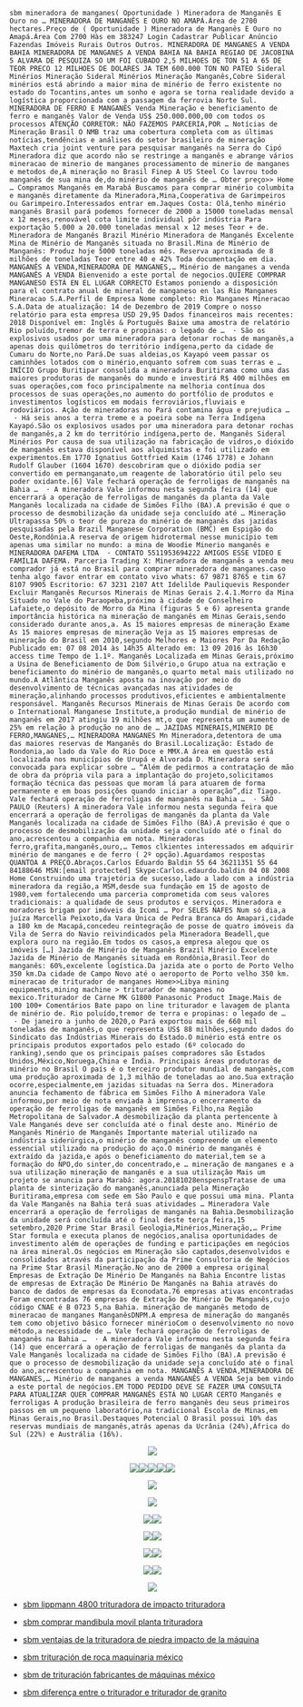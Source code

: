 
```
sbm mineradora de manganes( Oportunidade ) Mineradora de Manganês E Ouro no … MINERADORA DE MANGANÊS E OURO NO AMAPÁ.Área de 2700 hectares.Preço de ( Oportunidade ) Mineradora de Manganês E Ouro no Amapá.Área Com 2700 Hàs em 383247 Login Cadastrar Publicar Anúncio Fazendas Imóveis Rurais Outros Outros. MINERADORA DE MANGANES A VENDA BAHIA MINERADORA DE MANGANES A VENDA BAHIA NA BAHIA REGIAO DE JACOBINA 5 ALVARA DE PESQUIZA SO UM FOI CUBADO 2,5 MILHOES DE TON 51 A 65 DE TEOR PRECO 12 MILHOES DE DOLARES JA TEM 600.000 TON NO PATEO Sideral Minérios Mineração Sideral Minérios Mineração Manganês,Cobre Sideral minérios está abrindo a maior mina de minério de ferro existente no estado do Tocantins,antes um sonho e agora se torna realidade devido a logística proporcionada com a passagem da ferrovia Norte Sul. MINERADORA DE FERRO E MANGANÊS Venda Mineração e beneficiamento de ferro e manganês Valor de Venda US$ 250.000.000,00 com todos os processos ATENÇÃO CORRETOR: NÃO FAZEMOS PARCERIA,POR … Notícias de Mineração Brasil O NMB traz uma cobertura completa com as últimas notícias,tendências e análises do setor brasileiro de mineração Maxtech cria joint venture para pesquisar manganês na Serra do Cipó Mineradora diz que acordo não se restringe a manganês e abrange vários mineracao de minerio de manganes processamento de minerio de manganes e metodos de,A mineração no Brasil Finep A US Steel Co lavrou todo manganês de sua mina de,do minério de manganês de … Obter preço>> Home … Compramos Manganês em Marabá Buscamos para comprar minério columbita e manganês diretamente da Mineradora,Mina,Cooperativa de Garimpeiros ou Garimpeiro.Interessados entrar em.Jaques Costa: Olá,tenho minério manganês Brasil pará podemos fornecer de 2000 a 15000 toneladas mensal x 12 meses,renovável cota limite individual pôr indústria Para exportação 5.000 a 20.000 toneladas mensal x 12 meses Teor + de. Mineradora de Manganês Brazil Minério Mineradora de Manganês Excelente Mina de Minério de Manganês situada no Brasil.Mina de Minério de Manganês: Produz hoje 5000 toneladas mês. Reserva aproximada de 8 milhões de toneladas Teor entre 40 e 42% Toda documentação em dia. MANGANÊS A VENDA,MINERADORA DE MANGANES,… Minério de manganes a venda MANGANÊS A VENDA Bienvenido a este portal de negocios.QUIERE COMPRAR MANGANESO ESTÁ EN EL LUGAR CORRECTO Estamos poniendo a disposición para el contrato anual de mineral de manganeso en las Rio Manganes Mineracao S.A.Perfil de Empresa Nome completo: Rio Manganes Mineracao S.A.Data de atualização: 14 de Dezembro de 2019 Compre o nosso relatório para esta empresa USD 29,95 Dados financeiros mais recentes: 2018 Disponível em: Inglês & Português Baixe uma amostra de relatório Rio poluído,tremor de terra e propinas: o legado de …  · São os explosivos usados por uma mineradora para detonar rochas de manganês,a apenas dois quilômetros do território indígena,perto da cidade de Cumaru do Norte,no Pará.De suas aldeias,os Kayapó veem passar os caminhões lotados com o minério,enquanto sofrem com suas terras e … INÍCIO Grupo Buritipar consolida a mineradora Buritirama como uma das maiores produtoras de manganês do mundo e investirá R$ 400 milhões em suas operações,com foco principalmente na melhoria contínua dos processos de suas operações,no aumento do portfólio de produtos e investimentos logísticos em modais ferroviários,fluviais e rodoviários. Ação de mineradoras no Pará contamina água e prejudica …  · Há seis anos a terra treme e a poeira sobe na Terra Indígena Kayapó.São os explosivos usados por uma mineradora para detonar rochas de manganês,a 2 km do território indígena,perto de. Manganês Sideral Minérios Por causa de sua utilização na fabricação de vidros,o dióxido de manganês estava disponível aos alquimistas e foi utilizado em experimentos.Em 1770 Ignatius Gottfried Kaim (1746 1778) e Johann Rudolf Glauber (1604 1670) descobriram que o dióxido podia ser convertido em permanganato,um reagente de laboratório útil pelo seu poder oxidante.[6] Vale fechará operação de ferroligas de manganês na Bahia …  · A mineradora Vale informou nesta segunda feira (14) que encerrará a operação de ferroligas de manganês da planta da Vale Manganês localizada na cidade de Simões Filho (BA).A previsão é que o processo de desmobilização da unidade seja concluído até … Mineração Ultrapassa 50% o teor de pureza do minério de manganês das jazidas pesquisadas pela Brazil Manganese Corporation (BMC) em Espigão do Oeste,Rondônia.A reserva de origem hidrotermal nesse município tem apenas uma similar no mundo: a mina de Woodie Minerio manganês e MINERADORA DAFEMA LTDA  · CONTATO 5511953694222 AMIGOS ESSE VÍDEO E FAMÍLIA DAFEMA. Parceria Trading X: Mineradora de manganês a venda meu comprador já está no Brasil para comprar mineradora de manganes.caso tenha algo favor entrar em contato vivo whats: 67 9871 8765 e tim 67 8107 9905 Escritorio: 67 3231 2107 Att Idelilde Pauliquevis Responder Excluir Manganês Recursos Minerais de Minas Gerais 2.4.1.Morro da Mina Situado no Vale do Paraopeba,próximo à cidade de Conselheiro Lafaiete,o depósito de Morro da Mina (figuras 5 e 6) apresenta grande importância histórica na mineração de manganês em Minas Gerais,sendo considerado durante anos,a. As 15 maiores empresas de mineração Exame As 15 maiores empresas de mineração Veja as 15 maiores empresas de mineração do Brasil em 2010,segundo Melhores e Maiores Por Da Redação Publicado em: 07 08 2014 às 14h35 Alterado em: 13 09 2016 às 16h30 access time Tempo de 1.1º. Manganês Localizada em Minas Gerais,próximo a Usina de Beneficiamento de Dom Silvério,o Grupo atua na extração e beneficiamento do minério de manganês,o quarto metal mais utilizado no mundo.A Atlântica Manganês aposta na inovação por meio do desenvolvimento de técnicas avançadas nas atividades de mineração,alinhando processos produtivos,eficientes e ambientalmente responsável. Manganês Recursos Minerais de Minas Gerais De acordo com o International Manganese Institute,a produção mundial de minério de manganês em 2017 atingiu 19 milhões mt,o que representa um aumento de 25% em relação à produção no ano de … JAZIDAS MINERAIS,MINERIO DE FERRO,MANGANES,… MINERADORA MANGANES Mn Mineradora,detentora de uma das maiores reservas de Manganês do Brasil.Localização: Estado de Rondonia,ao lado da Vale do Rio Doce e MMX.A área em questão está localizada nos municípios de Urupá e Alvorada D. Mineradora será convocada para explicar sobre … “Além de pedirmos a contratação de mão de obra da própria vila para a implantação do projeto,solicitamos formação técnica das pessoas que moram lá para atuarem de forma permanente e em boas posições quando iniciar a operação”,diz Tiago. Vale fechará operação de ferroligas de manganês na Bahia …  · SÃO PAULO (Reuters) A mineradora Vale informou nesta segunda feira que encerrará a operação de ferroligas de manganês da planta da Vale Manganês localizada na cidade de Simões Filho (BA).A previsão é que o processo de desmobilização da unidade seja concluído até o final do ano,acrescentou a companhia em nota. Mineradoras ferro,grafita,manganês,ouro,… Temos clkientes interessados em adquirir minério de manganes e de ferro ( 2º opção).Aguardamos respostas QUANTOA A PREÇO.Abraços.Carlos Eduardo Baldin 55 64 36211351 55 64 84188646 MSN:[email protected] Skype:Carlos.edaurdo.baldin 04 08 2008 Home Construindo uma trajetória de sucesso,lado a lado com a indústria mineradora da região,a MSM,desde sua fundação em 15 de agosto de 1980,vem fortalecendo uma parceria comprometida com seus valores tradicionais: a qualidade de seus produtos e serviços. Mineradora e moradores brigam por imóveis da Icomi … Por SELES NAFES Num só dia,a juíza Marcella Peixoto,da Vara Única de Pedra Branca do Amapari,cidade a 180 km de Macapá,concedeu reintegração de posse de quatro imóveis da Vila de Serra do Navio reivindicados pela Mineradora Beadell,que explora ouro na região.Em todos os casos,a empresa alegou que os imóveis […] Jazida de Minério de Manganês Brazil Minério Excelente Jazida de Minério de Manganês situada em Rondônia,Brasil.Teor do manganês: 60%,excelente logística.Da jazida ate o porto de Porto Velho 350 km.Da cidade de Campo Novo até o aeroporto de Porto velho 350 km. mineracao de triturador de manganes Home>>Libya mining equipments,mining machine > triturador de manganes no mexico.Triturador de Carne MK G1800 Panasonic Product Image.Mais de 100 100+ Comentários Bate papo on line triturador e lavagem de planta de minério de. Rio poluído,tremor de terra e propinas: o legado de …  · De janeiro a junho de 2020,o Pará exportou mais de 660 mil toneladas de manganês,o que representa US$ 88 milhões,segundo dados do Sindicato das Indústrias Minerais do Estado.O minério está entre os principais produtos exportados pelo estado (6º colocado do ranking),sendo que os principais países compradores são Estados Unidos,México,Noruega,China e Índia. Principais áreas produtoras de minério no Brasil O país é o terceiro produtor mundial de manganês,com uma produção aproximada de 1,3 milhão de toneladas ao ano.Sua extração ocorre,especialmente,em jazidas situadas na Serra dos. Mineradora anuncia fechamento de fábrica em Simões Filho A mineradora Vale informou,por meio de nota enviada à imprensa,o encerramento da operação de ferroligas de manganês em Simões Filho,na Região Metropolitana de Salvador.A desmobilização da planta pertencente à Vale Manganés deve ser concluída até o final deste ano. Minério de Manganês Minério de Manganês Importante material utilizado na indústria siderúrgica,o minério de manganês compreende um elemento essencial utilizado na produção do aço.O minério de manganês é extraído da jazida,e após o beneficiamento do material,tem se a formação do NPO,do sinter,do concentrado,e … mineração de manganes e a sua utilização mineração de manganês e a sua utilização Mais um projeto se anuncia para Marabá: agora.20181028enspenspTratase de uma planta de sinterização do manganês,anunciada pela Mineração Buritirama,empresa com sede em São Paulo e que possui uma mina. Planta da Vale Manganês na Bahia terá suas atividades … Mineradora Vale encerrará a operação de ferroligas de manganês na Bahia.Desmobilização da unidade será concluída até o final deste terça feira,15 setembro,2020 Prime Star Brasil Geologia,Minérios,Mineração,… Prime Star formula e executa planos de negócios,analisa oportunidades de investimento além de operações de funding e participações em negócios na área mineral.Os negócios em Mineração são captados,desenvolvidos e consolidados através da participação da Prime Consultoria de Negócios na Prime Star Brasil Mineração.No ano de 2000 a empresa original Empresas de Extração De Minério De Manganês na Bahia Encontre listas de empresas de Extração De Minério De Manganês na Bahia através do banco de dados de empresas da Econodata.76 empresas ativas encontradas Foram encontradas 76 empresas de Extração De Minério De Manganês,cujo código CNAE é B 0723 5,na Bahia. mineração de manganês metodo de mineracao de manganes ManganêsDNPM.A empresa de mineração do manganês tem como objetivo básico fornecer minérioCom o desenvolvimento no novo método,a necessidade de … Vale fechará operação de ferroligas de manganês na Bahia …  · A mineradora Vale informou nesta segunda feira (14) que encerrará a operação de ferroligas de manganês da planta da Vale Manganês localizada na cidade de Simões Filho (BA).A previsão é que o processo de desmobilização da unidade seja concluído até o final do ano,acrescentou a companhia em nota. MANGANÊS A VENDA,MINERADORA DE MANGANES,… Minério de manganes a venda MANGANÊS A VENDA Seja bem vindo a este portal de negócios.EM TODO PEDIDO DEVE SE FAZER UMA CONSULTA PARA ATUALIZAR QUER COMPRAR MANGANÊS ESTÁ NO LUGAR CERTO Manganês e ferroligas A produção brasileira de ferro manganês deu seus primeiros passos em um pequeno laboratório,na tradicional Escola de Minas,em Minas Gerais,no Brasil.Destaques Potencial O Brasil possui 10% das reservas mundiais de manganês,atrás apenas da Ucrânia (24%),África do Sul (22%) e Austrália (16%). 
```

<div align="center">

<a href="https://es-crusher.shibang-china.com/github&k=sbm+mineradora+de+manganes"><img src="https://static.shibang-china.com/es/crusher/logo.jpg"></a>

<a href="https://es-crusher.shibang-china.com/github&k=sbm+mineradora+de+manganes"><img src="https://static.shibang-china.com/es/crusher/index.jpg"></a><a href="https://es-crusher.shibang-china.com/material.htmlgithub&k=sbm+mineradora+de+manganes"><img src="https://static.shibang-china.com/es/crusher/material.jpg"></a><a href="https://es-crusher.shibang-china.com/application.htmlgithub&k=sbm+mineradora+de+manganes"><img src="https://static.shibang-china.com/es/crusher/application.jpg"></a><a href="https://es-crusher.shibang-china.com/aboutus.htmlgithub&k=sbm+mineradora+de+manganes"><img src="https://static.shibang-china.com/es/crusher/aboutus.jpg"></a><a href="https://es-crusher.shibang-china.com/contact.htmlgithub&k=sbm+mineradora+de+manganes"><img src="https://static.shibang-china.com/es/crusher/contact.jpg"></a>

<a href="https://es-crusher.shibang-china.com/github&k=sbm+mineradora+de+manganes"><img src="https://static.shibang-china.com/es/crusher/banner.jpg"></a>

<a href="https://swt.shibang-china.com/github&k=sbm+mineradora+de+manganes"><img src="https://static.shibang-china.com/es/crusher/text.jpg"></a>

<a href="https://swt.shibang-china.com/github&k=sbm+mineradora+de+manganes"><img src="https://static.shibang-china.com/es/crusher/chat.jpg"></a><a href="https://es-crusher.shibang-china.com/contact.htmlgithub&k=sbm+mineradora+de+manganes"><img src="https://static.shibang-china.com/es/crusher/message.jpg"></a>

<a href="https://es-crusher.shibang-china.com/products/pe.htmlgithub&k=sbm+mineradora+de+manganes"><img src="https://static.shibang-china.com/es/crusher/pe.jpg"></a><a href="https://es-crusher.shibang-china.com/products/pf.htmlgithub&k=sbm+mineradora+de+manganes"><img src="https://static.shibang-china.com/es/crusher/pf.jpg"></a>

<a href="https://es-crusher.shibang-china.com/products/hpt.htmlgithub&k=sbm+mineradora+de+manganes"><img src="https://static.shibang-china.com/es/crusher/hpt.jpg"></a><a href="https://es-crusher.shibang-china.com/products/vsi.htmlgithub&k=sbm+mineradora+de+manganes"><img src="https://static.shibang-china.com/es/crusher/vsi.jpg"></a>

<a href="https://es-crusher.shibang-china.com/products/klv.htmlgithub&k=sbm+mineradora+de+manganes"><img src="https://static.shibang-china.com/es/crusher/klv.jpg"></a><a href="https://es-crusher.shibang-china.com/products/portable.htmlgithub&k=sbm+mineradora+de+manganes"><img src="https://static.shibang-china.com/es/crusher/portable.jpg"></a>

<a href="https://swt.shibang-china.com/github&k=sbm+mineradora+de+manganes"><img src="https://static.shibang-china.com/es/crusher/case.jpg"></a>

</div>


* [sbm lippmann 4800 trituradora de impacto trituradora](sbm%20lippmann%204800%20trituradora%20de%20impacto%20trituradora.md)

* [sbm comprar mandibula movil planta trituradora](sbm%20comprar%20mandibula%20movil%20planta%20trituradora.md)

* [sbm ventajas de la trituradora de piedra impacto de la máquina](sbm%20ventajas%20de%20la%20trituradora%20de%20piedra%20impacto%20de%20la%20m%C3%A1quina.md)

* [sbm trituración de roca maquinaria méxico](sbm%20trituraci%C3%B3n%20de%20roca%20maquinaria%20m%C3%A9xico.md)

* [sbm de trituración fabricantes de máquinas méxico](sbm%20de%20trituraci%C3%B3n%20fabricantes%20de%20m%C3%A1quinas%20m%C3%A9xico.md)

* [sbm diferença entre o triturador e triturador de granito](sbm%20diferen%C3%A7a%20entre%20o%20triturador%20e%20triturador%20de%20granito.md)